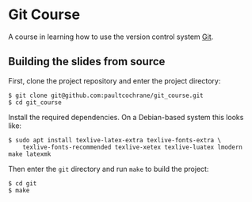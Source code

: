 # Git Course

A course in learning how to use the version control system [Git](http://git-scm.com/).

## Building the slides from source

First, clone the project repository and enter the project directory:

```shell
$ git clone git@github.com:paultcochrane/git_course.git
$ cd git_course
```

Install the required dependencies.  On a Debian-based system this looks
like:

```shell
$ sudo apt install texlive-latex-extra texlive-fonts-extra \
    texlive-fonts-recommended texlive-xetex texlive-luatex lmodern make latexmk
```

Then enter the `git` directory and run `make` to build the project:

```shell
$ cd git
$ make
```
